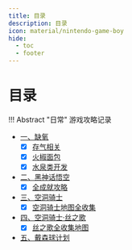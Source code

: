 ```yaml
---
title: 目录
description: 目录
icon: material/nintendo-game-boy
hide:
  - toc
  - footer
---
```


# 目录

!!! Abstract "日常"
    游戏攻略记录

- <a class="navigation" href="缺氧/">一、缺氧</a>
    - [x] <a class="navigation" href="缺氧/存气相关/">存气相关</a>
    - [x] <a class="navigation" href="缺氧/火椒面包模块/">火椒面包</a>
    - [x] <a class="navigation" href="缺氧/水泉类开发/">水泉类开发</a>
- <a class="navigation" href="黑神话悟空/">二、黑神话悟空</a>
    - [x] <a class="navigation" href="黑神话悟空/全成就攻略/">全成就攻略</a>
- <a class="navigation" href="空洞骑士/">三、空洞骑士</a>
    - [x] <a class="navigation" href="空洞骑士/空洞骑士地图全收集/">空洞骑士地图全收集</a>
- <a class="navigation" href="丝之歌/">四、空洞骑士·丝之歌</a>
    - [x] <a class="navigation" href="丝之歌/丝之歌全收集地图/">丝之歌全收集地图</a>
- <a class="navigation" href="戴森球计划/">五、戴森球计划</a>